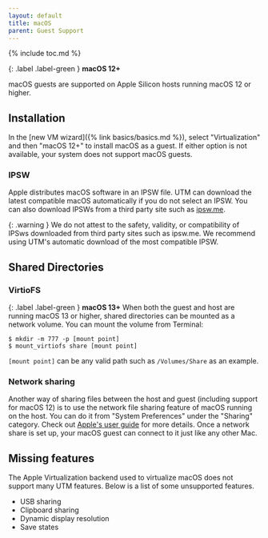 ```yaml
---
layout: default
title: macOS
parent: Guest Support
---
```

{% include toc.md %}

{: .label .label-green }
**macOS 12+**

macOS guests are supported on Apple Silicon hosts running macOS 12 or higher.

## Installation
In the [new VM wizard]({% link basics/basics.md %}), select "Virtualization" and then "macOS 12+" to install macOS as a guest. If either option is not available, your system does not support macOS guests.

### IPSW
Apple distributes macOS software in an IPSW file. UTM can download the latest compatible macOS automatically if you do not select an IPSW. You can also download IPSWs from a third party site such as [ipsw.me](https://ipsw.me/VirtualMac2,1).

{: .warning }
We do not attest to the safety, validity, or compatibility of IPSws downloaded from third party sites such as ipsw.me. We recommend using UTM's automatic download of the most compatible IPSW.

## Shared Directories

### VirtioFS
{: .label .label-green }
**macOS 13+**
When both the guest and host are running macOS 13 or higher, shared directories can be mounted as a network volume. You can mount the volume from Terminal:

```
$ mkdir -m 777 -p [mount point]
$ mount_virtiofs share [mount point]
```

`[mount point]` can be any valid path such as `/Volumes/Share` as an example.

### Network sharing
Another way of sharing files between the host and guest (including support for macOS 12) is to use the network file sharing feature of macOS running on the host. You can do it from "System Preferences" under the "Sharing" category. Check out [Apple's user guide](https://support.apple.com/guide/mac-help/set-up-file-sharing-on-mac-mh17131/mac) for more details. Once a network share is set up, your macOS guest can connect to it just like any other Mac.

## Missing features
The Apple Virtualization backend used to virtualize macOS does not support many UTM features. Below is a list of some unsupported features.

* USB sharing
* Clipboard sharing
* Dynamic display resolution
* Save states
